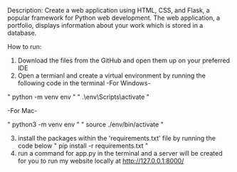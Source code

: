 Description:
Create a web application using HTML, CSS, and Flask, a popular framework for Python web development. The web application, a portfolio, displays information about your work which is stored in a database.

How to run:
1) Download the files from the GitHub and open them up on your preferred IDE
2) Open a termianl and create a virtual environment by running the following code in the terminal
  -For Windows-
  
  "  python -m venv env  "
  "  .\env\Scripts\activate  "
  
  -For Mac-
  
  "  python3 -m venv env  "
  "  source ./env/bin/activate  "
  
3) install the packages within the 'requirements.txt' file by running the code below
  "  pip install -r requirements.txt  "
4) run a command for app.py in the terminal and a server will be created for you to run my website locally at http://127.0.0.1:8000/
